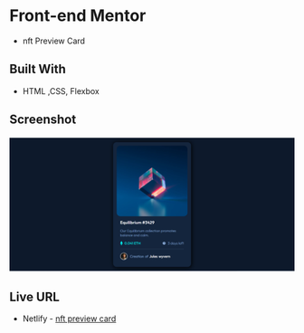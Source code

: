 # Front-end Mentor
- nft Preview Card

## Built With
- HTML ,CSS, Flexbox

## Screenshot
![](screenshot/screenshot.png)

 ## Live URL
- Netlify - [nft preview card]('https://nftpreviewcard1182.netlify.app/')
